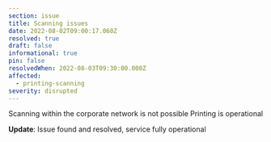 ```yaml
---
section: issue
title: Scanning issues
date: 2022-08-02T09:00:17.060Z
resolved: true
draft: false
informational: true
pin: false
resolvedWhen: 2022-08-03T09:30:00.000Z
affected:
  - printing-scanning
severity: disrupted
---
```

Scanning within the corporate network is not possible Printing is operational

**Update**: Issue found and resolved, service fully operational